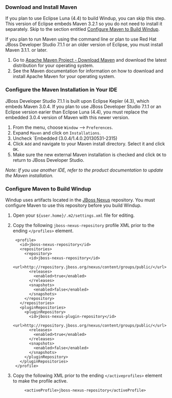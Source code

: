 ### Download and Install Maven

If you plan to use Eclipse Luna (4.4) to build Windup, you can skip this step. This version of Eclipse embeds Maven 3.2.1 so you do not need to install it separately. Skip to the section entitled [Configure Maven to Build Windup](#configure-maven-to-build-windup).

If you plan to run Maven using the command line or plan to use Red Hat JBoss Developer Studio 7.1.1 or an older version of Eclipse, you must install Maven 3.1.1. or later. 

1. Go to [Apache Maven Project - Download Maven](http://maven.apache.org/download.html) and download the latest distribution for your operating system. 
2. See the Maven documentation for information on how to download and install Apache Maven for your operating system.

### Configure the Maven Installation in Your IDE

JBoss Developer Studio 7.1.1 is built upon Eclipse Kepler (4.3), which embeds Maven 3.0.4. If you plan to use JBoss Developer Studio 7.1.1 or an Eclipse version earier than Eclipse Luna (4.4), you must replace the embedded 3.0.4 version of Maven with this newer version.

1. From the menu, choose `Window` --> `Preferences`.
2. Expand `Maven` and click on `Installations`.
3. Uncheck `Embedded (3.0.4/1.4.0.20130531-2315) 
4. Click `Add` and navigate to your Maven install directory. Select it and click `OK`.
5. Make sure the new external Maven installation is checked and click `OK` to return to JBoss Developer Studio. 

_Note: If you use another IDE, refer to the product documentation to update the Maven installation._

### Configure Maven to Build Windup

Windup uses artifacts located in the [JBoss Nexus](http://repository.jboss.org/nexus/content/groups/public/) repository. You must configure Maven to use this repository before you build Windup.

1. Open your `${user.home}/.m2/settings.xml` file for editing.
2. Copy the following `jboss-nexus-repository` profile XML prior to the ending `</profiles>` element.

        <profile>
          <id>jboss-nexus-repository</id>
          <repositories>
            <repository>
              <id>jboss-nexus-repository</id>
              <url>http://repository.jboss.org/nexus/content/groups/public/</url>
              <releases>
                <enabled>true</enabled>
              </releases>
              <snapshots>
                <enabled>false</enabled>
              </snapshots>
            </repository>
          </repositories>
          <pluginRepositories>
            <pluginRepository>
              <id>jboss-nexus-plugin-repository</id>
              <url>http://repository.jboss.org/nexus/content/groups/public/</url>
              <releases>
                <enabled>true</enabled>
              </releases>
              <snapshots>
                <enabled>false</enabled>
              </snapshots>
            </pluginRepository>
          </pluginRepositories>
        </profile>

3. Copy the following XML prior to the ending `</activeprofiles>` element to make the profile active.

            <activeProfile>jboss-nexus-repository</activeProfile> 




